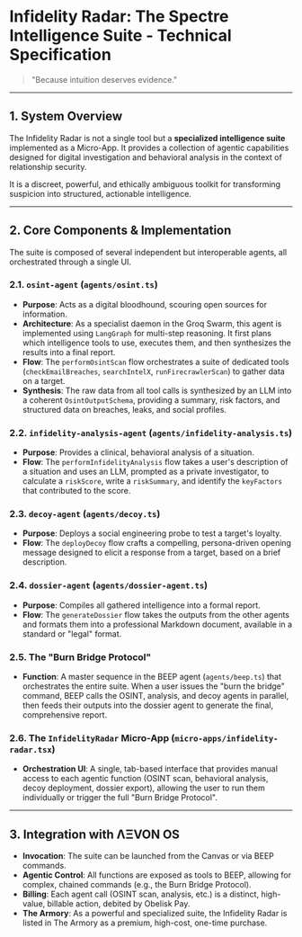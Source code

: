# Infidelity Radar: The Spectre Intelligence Suite - Technical Specification

> "Because intuition deserves evidence."

---

## 1. System Overview

The Infidelity Radar is not a single tool but a **specialized intelligence suite** implemented as a Micro-App. It provides a collection of agentic capabilities designed for digital investigation and behavioral analysis in the context of relationship security.

It is a discreet, powerful, and ethically ambiguous toolkit for transforming suspicion into structured, actionable intelligence.

---

## 2. Core Components & Implementation

The suite is composed of several independent but interoperable agents, all orchestrated through a single UI.

### 2.1. `osint-agent` (`agents/osint.ts`)
- **Purpose**: Acts as a digital bloodhound, scouring open sources for information.
- **Architecture**: As a specialist daemon in the Groq Swarm, this agent is implemented using `LangGraph` for multi-step reasoning. It first plans which intelligence tools to use, executes them, and then synthesizes the results into a final report.
- **Flow**: The `performOsintScan` flow orchestrates a suite of dedicated tools (`checkEmailBreaches`, `searchIntelX`, `runFirecrawlerScan`) to gather data on a target.
- **Synthesis**: The raw data from all tool calls is synthesized by an LLM into a coherent `OsintOutputSchema`, providing a summary, risk factors, and structured data on breaches, leaks, and social profiles.

### 2.2. `infidelity-analysis-agent` (`agents/infidelity-analysis.ts`)
- **Purpose**: Provides a clinical, behavioral analysis of a situation.
- **Flow**: The `performInfidelityAnalysis` flow takes a user's description of a situation and uses an LLM, prompted as a private investigator, to calculate a `riskScore`, write a `riskSummary`, and identify the `keyFactors` that contributed to the score.

### 2.3. `decoy-agent` (`agents/decoy.ts`)
- **Purpose**: Deploys a social engineering probe to test a target's loyalty.
- **Flow**: The `deployDecoy` flow crafts a compelling, persona-driven opening message designed to elicit a response from a target, based on a brief description.

### 2.4. `dossier-agent` (`agents/dossier-agent.ts`)
- **Purpose**: Compiles all gathered intelligence into a formal report.
- **Flow**: The `generateDossier` flow takes the outputs from the other agents and formats them into a professional Markdown document, available in a standard or "legal" format.

### 2.5. The "Burn Bridge Protocol"
- **Function**: A master sequence in the BEEP agent (`agents/beep.ts`) that orchestrates the entire suite. When a user issues the "burn the bridge" command, BEEP calls the OSINT, analysis, and decoy agents in parallel, then feeds their outputs into the dossier agent to generate the final, comprehensive report.

### 2.6. The `InfidelityRadar` Micro-App (`micro-apps/infidelity-radar.tsx`)
- **Orchestration UI**: A single, tab-based interface that provides manual access to each agentic function (OSINT scan, behavioral analysis, decoy deployment, dossier export), allowing the user to run them individually or trigger the full "Burn Bridge Protocol".

---

## 3. Integration with ΛΞVON OS

- **Invocation**: The suite can be launched from the Canvas or via BEEP commands.
- **Agentic Control**: All functions are exposed as tools to BEEP, allowing for complex, chained commands (e.g., the Burn Bridge Protocol).
- **Billing**: Each agent call (OSINT scan, analysis, etc.) is a distinct, high-value, billable action, debited by Obelisk Pay.
- **The Armory**: As a powerful and specialized suite, the Infidelity Radar is listed in The Armory as a premium, high-cost, one-time purchase.
